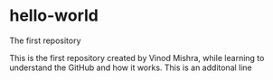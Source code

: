 # hello-world
The first repository

This is the first repository created by Vinod Mishra, while learning to understand the GitHub and how it works. 
This is an additonal line
